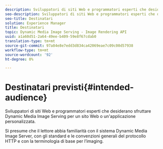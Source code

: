 ```yaml
---
description: Sviluppatori di siti Web e programmatori esperti che desiderano sfruttare Dynamic Media Image Serving per un sito Web o un'applicazione personalizzata.
seo-description: Sviluppatori di siti Web e programmatori esperti che desiderano sfruttare Dynamic Media Image Serving per un sito Web o un'applicazione personalizzata.
seo-title: Destinatari
solution: Experience Manager
title: Destinatari
topic: Dynamic Media Image Serving - Image Rendering API
uuid: a1a60d51-2a64-49ee-b409-59e8f67cdab0
translation-type: tm+mt
source-git-commit: 97a84e8e7edd3d834ca42069eae7c09c00d57938
workflow-type: tm+mt
source-wordcount: '92'
ht-degree: 0%

---
```



# Destinatari previsti{#intended-audience}

Sviluppatori di siti Web e programmatori esperti che desiderano sfruttare Dynamic Media Image Serving per un sito Web o un&#39;applicazione personalizzata.

Si presume che il lettore abbia familiarità con il sistema Dynamic Media Image Server, con gli standard e le convenzioni generali del protocollo HTTP e con la terminologia di base per l’imaging.
